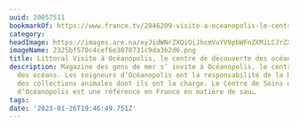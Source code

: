 ```yaml
---
uuid: 20057511
bookmarkOf: https://www.france.tv/2846209-visite-a-oceanopolis-le-centre-de-decouverte-des-oceans.html#xtor=AL-85-%5Bpartage_video%5D
category:
headImage: https://images.are.na/eyJidWNrZXQiOiJhcmVuYV9pbWFnZXMiLCJrZXkiOiIyMDA1NzUxMS9vcmlnaW5hbF8yMzI1YmY1NzBjNGNlZjZlMzA3ODczMWM5ZGEzYjJkNi5wbmciLCJlZGl0cyI6eyJyZXNpemUiOnsid2lkdGgiOjEyMDAsImhlaWdodCI6MTIwMCwiZml0IjoiaW5zaWRlIiwid2l0aG91dEVubGFyZ2VtZW50Ijp0cnVlfSwid2VicCI6eyJxdWFsaXR5Ijo5MH0sImpwZWciOnsicXVhbGl0eSI6OTB9LCJyb3RhdGUiOm51bGx9fQ==?bc=0
imageName: 2325bf570c4cef6e3078731c9da3b2d6.png
title: Littoral Visite à Océanopolis, le centre de découverte des océans
description: Magazine des gens de mer s’ invite à Océanopolis, le centre de découverte
  des océans. Les soigneurs d’Océanopolis ont la responsabilité de la bonne santé
  des collections animales dont ils ont la charge. Le Centre de Soins et de Conservation
  d’Océanopolis est une référence en France en matière de sau…
tags:
date: '2023-01-26T19:46:49.751Z'
---
```

